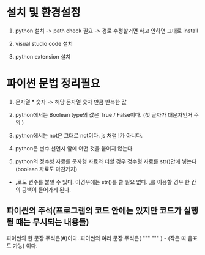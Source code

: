 # 설치 및 환경설정

1. python 설치 -> path check 필요 -> 경로 수정할거면 하고 안하면 그대로 install

2. visual studio code 설치

3. python extension 설치

# 파이썬 문법 정리필요

1. 문자열 \* 숫자 -> 해당 문자열 숫자 만큼 반복한 값

2. python에서는 Boolean type의 값은 True / False이다. (첫 글자가 대문자인거 주의
   )

3. python에서는 not은 그대로 not이다. js 처럼 !가 아니다.

4. python은 변수 선언시 앞에 어떤 것을 붙이지 않는다.

5. python의 정수형 자료를 문자형 자료와 더할 경우 정수형 자료를 str()안에 넣는다
   (boolean 자료도 마찬가지)

- ,로도 변수를 붙일 수 있다. 이경우에는 str()를 쓸 필요 없다. ,를 이용할 경우 한
  칸의 공백이 들어가게 된다.

## 파이썬의 주석(프로그램의 코드 안에는 있지만 코드가 실행될 떄는 무시되는 내용들)

파이썬의 한 문장 주석은(#)이다. 파이썬의 여러 문장 주석은( """ """ ) - (작은 따
옴표도 가능) 이다.
